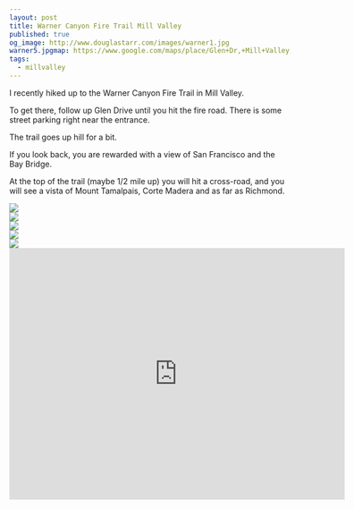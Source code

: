 ```yaml
---
layout: post
title: Warner Canyon Fire Trail Mill Valley
published: true
og_image: http://www.douglastarr.com/images/warner1.jpg
warner5.jpgmap: https://www.google.com/maps/place/Glen+Dr,+Mill+Valley,+CA+94941/@37.9180839,-122.5420974,18.63z/data=!4m5!3m4!1s0x80859077f33c9947:0x67e63147b5a23e2e!8m2!3d37.9159063!4d-122.5386406
tags:
  - millvalley
---
```


I recently hiked up to the Warner Canyon Fire Trail in Mill Valley.

To get there, follow up Glen Drive until you hit the fire road.  There
is some street parking right near the entrance.

The trail goes up hill for a bit. 

If you look back, you are rewarded with a view of San Francisco and
the Bay Bridge.

At the top of the trail (maybe 1/2 mile up) you will hit a cross-road,
and you will see a vista of Mount Tamalpais, Corte Madera and as far as
Richmond.

<div>
<img src="/images/warner2.jpg" class="img-responsive">
</div>
<div>
<img src="/images/warner3.jpg" class="img-responsive">
</div>
<div>
<img src="/images/warner1.jpg" class="img-responsive">
</div>
<div>
<img src="/images/warner5.jpg" class="img-responsive">
</div>
<div>
<img src="/images/warner4.jpg" class="img-responsive">
</div>
<div>
<iframe src="https://www.google.com/maps/embed?pb=!1m18!1m12!1m3!1d1573.7629666209345!2d-122.54222612414883!3d37.91814209490858!2m3!1f0!2f0!3f0!3m2!1i1024!2i768!4f13.1!3m3!1m2!1s0x8085907911ba6e69%3A0x11537a29fa7b1e45!2s84+Glen+Dr%2C+Mill+Valley%2C+CA+94941!5e0!3m2!1sen!2sus!4v1464144422096" width="600" height="450" frameborder="0" style="border:0" allowfullscreen></iframe> 
</div>
